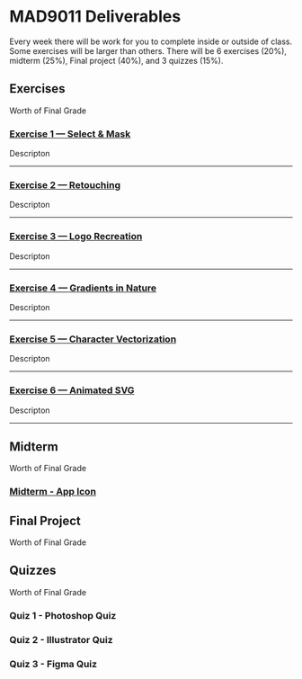 # MAD9011 Deliverables

Every week there will be work for you to complete inside or outside of class. Some exercises will be larger than others. There will be 6 exercises (20%), midterm (25%), Final project (40%), and 3 quizzes (15%).

## Exercises

Worth <Badge type="error" text="20%" /> of Final Grade

### [Exercise 1 — Select & Mask](./exercises/ex-1.md)

Descripton

<Badge text="Due: Tuesday January 16th @9:00pm" />

---

### [Exercise 2 — Retouching](./exercises/ex-2.md) <Badge type="error" text="Coming Soon" />

Descripton

<Badge text="Due: Tuesday January 23th @9:00pm" />

---

### [Exercise 3 — Logo Recreation](./exercises/ex-3.md) <Badge type="error" text="Coming Soon" />

Descripton

<Badge text="Due: Tuesday January 30th @9:00pm" />

---

### [Exercise 4 — Gradients in Nature](./exercises/ex-4.md) <Badge type="error" text="Coming Soon" />

Descripton

<Badge text="Due: Tuesday February 6th @9:00pm" />

---

### [Exercise 5 — Character Vectorization](./exercises/ex-5.md) <Badge type="error" text="Coming Soon" />

Descripton

<Badge text="Due: Tuesday February 13th @9:00pm" />

---

### [Exercise 6 — Animated SVG](./exercises/ex-6.md) <Badge type="error" text="Coming Soon" />

Descripton

<Badge text="Due: Tuesday February 20th @7:00pm" />

---

## Midterm <Badge type="error" text="Coming Soon" />

Worth <Badge type="error" text="25%" /> of Final Grade

### [Midterm - App Icon](./assignments/midterm)

## Final Project <Badge type="error" text="Coming Soon" />

Worth <Badge type="error" text="40%" /> of Final Grade

<!-- ### [Project Overview](./finalproject/overview)

| Part                                                            | Due By Date                                                                                                                                |
| --------------------------------------------------------------- | ------------------------------------------------------------------------------------------------------------------------------------------ |
| [Part 1: Low-fidelity Wireframes](./finalproject/part1.md)      | <Badge text="Due: Tuesday November 7th @3:00pm" /> <br> <Badge type="error" text="Section 310: Monday November 6th @4:00pm" />     |
| [Part 2: Mid-fidelity Wireframes](./finalproject/part2.md)      | <Badge text="Due: Tuesday November 14th @3:00pm" /> <br> <Badge type="error" text="Section 310: Monday November 13th @4:00pm" />   |
| [Part 3: Design System](./finalproject/part3.md)                | <Badge text="Due: Tuesday November 28th @3:00pm" /> <br> <Badge type="error" text="Section 310: Monday November 27th @4:00pm" />   |
| [Part 4: Visual Design](./finalproject/part4.md)                | <Badge text="Due: Tuesday, December 5th @3:00pm" /> <br> <Badge type="error" text="Section 310: Monday, December 4th @4:00pm" />   |
| [Part 5: Visual Interactive Prototype](./finalproject/part5.md) | <Badge text="Due: Tuesday, December 12th @3:00pm" /> <br> <Badge type="error" text="Section 310: Monday, December 11th @4:00pm" /> |
| [Part 6: Presentations](./finalproject/part6.md)                | <Badge text="Due: Tuesday, December 12th @9:00pm" /> <br> <Badge type="error" text="Section 310: Monday, December 11th @6:00pm" /> | -->

## Quizzes

Worth <Badge type="error" text="15%" /> of Final Grade

### Quiz 1 - Photoshop Quiz

<Badge text="Due: Tuesday January 19th @9:00pm" />

### Quiz 2 - Illustrator Quiz

<Badge text="Due: Tuesday February 17th @9:00pm" />

### Quiz 3 - Figma Quiz

<Badge text="Due: Tuesday December 5th @9:00pm" />

